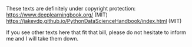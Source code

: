 These texts are definitely under copyright protection:
https://www.deeplearningbook.org/ (MIT)
https://jakevdp.github.io/PythonDataScienceHandbook/index.html (MIT)

If you see other texts here that fit that bill, please do not hesitate to inform me and I will take them down.
